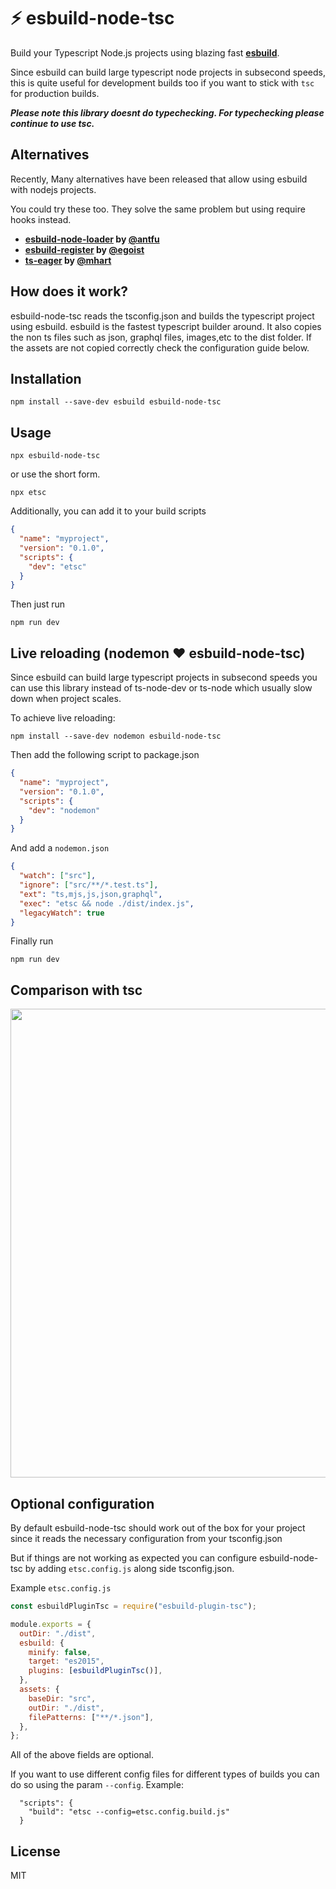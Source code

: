 # ⚡️ esbuild-node-tsc

Build your Typescript Node.js projects using blazing fast **[esbuild](https://github.com/evanw/esbuild)**.

Since esbuild can build large typescript node projects in subsecond speeds, this is quite useful for development builds too if you want to stick with `tsc` for production builds.

**_Please note this library doesnt do typechecking. For typechecking please continue to use tsc._**

## Alternatives

Recently, Many alternatives have been released that allow using esbuild with nodejs projects.

You could try these too. They solve the same problem but using require hooks instead.

- **[esbuild-node-loader](https://github.com/antfu/esbuild-node-loader) by [@antfu](https://github.com/antfu)**
- **[esbuild-register](https://github.com/egoist/esbuild-register) by [@egoist](https://github.com/egoist)**
- **[ts-eager](https://github.com/mhart/ts-eager) by [@mhart](https://github.com/mhart)**

## How does it work?

esbuild-node-tsc reads the tsconfig.json and builds the typescript project using esbuild. esbuild is the fastest typescript builder around. It also copies the non ts files such as json, graphql files, images,etc to the dist folder. If the assets are not copied correctly check the configuration guide below.

## Installation

```
npm install --save-dev esbuild esbuild-node-tsc
```

## Usage

```
npx esbuild-node-tsc
```

or use the short form.

```
npx etsc
```

Additionally, you can add it to your build scripts

```json
{
  "name": "myproject",
  "version": "0.1.0",
  "scripts": {
    "dev": "etsc"
  }
}
```

Then just run

```
npm run dev
```

## Live reloading (nodemon ❤️ esbuild-node-tsc)

Since esbuild can build large typescript projects in subsecond speeds you can use this library instead of ts-node-dev or ts-node which usually slow down when project scales.

To achieve live reloading:

```
npm install --save-dev nodemon esbuild-node-tsc
```

Then add the following script to package.json

```json
{
  "name": "myproject",
  "version": "0.1.0",
  "scripts": {
    "dev": "nodemon"
  }
}
```

And add a `nodemon.json`

```json
{
  "watch": ["src"],
  "ignore": ["src/**/*.test.ts"],
  "ext": "ts,mjs,js,json,graphql",
  "exec": "etsc && node ./dist/index.js",
  "legacyWatch": true
}
```

Finally run

```
npm run dev
```

## Comparison with tsc

<img src="https://user-images.githubusercontent.com/4029423/94347242-c6497600-0032-11eb-8a66-4311adf04554.gif" width="638" height="750">

## Optional configuration

By default esbuild-node-tsc should work out of the box for your project since it reads the necessary configuration from your tsconfig.json

But if things are not working as expected you can configure esbuild-node-tsc by adding `etsc.config.js` along side tsconfig.json.

Example `etsc.config.js`

```js
const esbuildPluginTsc = require("esbuild-plugin-tsc");

module.exports = {
  outDir: "./dist",
  esbuild: {
    minify: false,
    target: "es2015",
    plugins: [esbuildPluginTsc()],
  },
  assets: {
    baseDir: "src",
    outDir: "./dist",
    filePatterns: ["**/*.json"],
  },
};
```

All of the above fields are optional.

If you want to use different config files for different types of builds you can do so using the param `--config`. Example:

```
  "scripts": {
    "build": "etsc --config=etsc.config.build.js"
  }
```

## License

MIT
